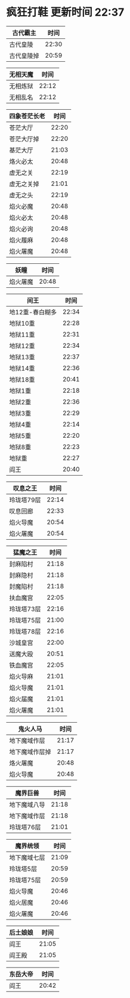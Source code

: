 # 疯狂打鞋 更新时间 22:37

| 古代霸主   | 时间    |
|--------|-------|
| 古代皇陵 | 22:30 |
| 古代皇陵掉 | 20:59 |

| 无相天魔   | 时间    |
|--------|-------|
| 无相炼狱 | 22:12 |
| 无相乱名 | 22:12 |

| 四象苍茫长老   | 时间    |
|--------|-------|
| 苍茫大厅 | 22:20 |
| 苍茫大厅掉 | 22:20 |
| 基茫大厅 | 21:03 |
| 烙火必太 | 20:48 |
| 虚无之关 | 22:19 |
| 虚无之关掉 | 21:01 |
| 虚无之头 | 22:19 |
| 焰火必魔 | 20:48 |
| 焰火必太 | 20:48 |
| 焰火必询 | 20:48 |
| 焰火履麻 | 20:48 |
| 焰火屠魔 | 20:48 |

| 妖瞳   | 时间    |
|--------|-------|
| 焰火屠魔 | 20:48 |

| 间王   | 时间    |
|--------|-------|
| 地12重-春白糊多 | 22:34 |
| 地狱10重 | 22:28 |
| 地狱11重 | 22:31 |
| 地狱12重 | 22:34 |
| 地狱13重 | 22:37 |
| 地狱14重 | 22:36 |
| 地狱18重 | 20:41 |
| 地狱1重 | 22:18 |
| 地狱2重 | 22:36 |
| 地狱3重 | 22:29 |
| 地狱4重 | 22:14 |
| 地狱5重 | 22:20 |
| 地狱8重 | 22:23 |
| 地狱重 | 22:27 |
| 阎王 | 20:40 |

| 叹息之王   | 时间    |
|--------|-------|
| 玲珑塔79层 | 22:14 |
| 叹息回廊 | 22:33 |
| 焰火导魔 | 20:54 |
| 焰火屠魔 | 20:54 |

| 猛魔之王   | 时间    |
|--------|-------|
| 封麻陷村 | 21:18 |
| 封麻隐村 | 21:18 |
| 封魔陷村 | 21:18 |
| 扶血魔宫 | 22:05 |
| 玲珑塔73层 | 22:16 |
| 玲珑塔75层 | 21:00 |
| 玲珑塔78层 | 22:16 |
| 沙城皇宫 | 22:00 |
| 送魔大殴 | 20:51 |
| 铁血魔宫 | 22:05 |
| 焰火导麻 | 21:01 |
| 焰火导魔 | 21:01 |
| 焰火届魔 | 21:01 |
| 焰火屠魔 | 21:01 |

| 鬼火人马   | 时间    |
|--------|-------|
| 地下魔域作层 | 21:17 |
| 地下魔域作层掉 | 21:17 |
| 烙火屠魔 | 20:48 |
| 焰火导魔 | 20:48 |

| 魔界巨兽   | 时间    |
|--------|-------|
| 地下魔域八导 | 21:18 |
| 地下魔域作层 | 21:18 |
| 玲珑塔76层 | 21:01 |

| 魔界统领   | 时间    |
|--------|-------|
| 地下魔域七层 | 21:09 |
| 玲珑塔5层 | 20:59 |
| 玲珑塔75层 | 20:59 |
| 焰火导魔 | 20:46 |
| 焰火居魔 | 20:46 |
| 焰火屠魔 | 20:46 |

| 后土娘娘   | 时间    |
|--------|-------|
| 阎王 | 21:05 |
| 阎王殿 | 21:05 |

| 东岳大帝   | 时间    |
|--------|-------|
| 阎王 | 20:42 |